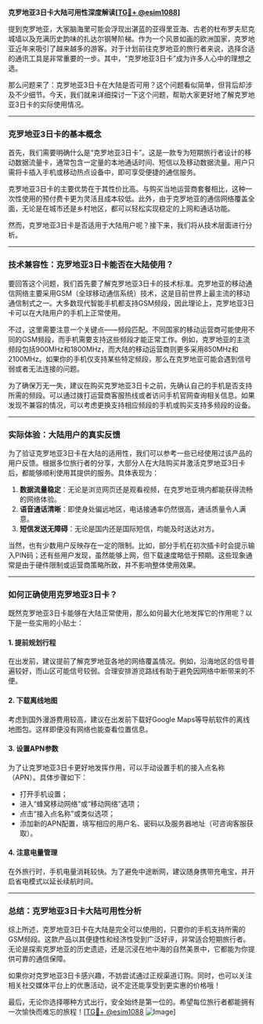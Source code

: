 **克罗地亚3日卡大陆可用性深度解读[[TG💪+ @esim1088](https://t.me/s/esim1088)]**

提到克罗地亚，大家脑海里可能会浮现出湛蓝的亚得里亚海、古老的杜布罗夫尼克城墙以及充满历史韵味的扎达尔钢琴阶梯。作为一个风景如画的欧洲国家，克罗地亚近年来吸引了越来越多的游客。对于计划前往克罗地亚的旅行者来说，选择合适的通讯工具是非常重要的一步。其中，“克罗地亚3日卡”成为许多人心中的理想之选。

那么问题来了：克罗地亚3日卡在大陆是否可用？这个问题看似简单，但背后却涉及不少细节。今天，我们就来详细探讨一下这个问题，帮助大家更好地了解克罗地亚3日卡的实际使用情况。

---

### 克罗地亚3日卡的基本概念

首先，我们需要明确什么是“克罗地亚3日卡”。这是一款专为短期旅行者设计的移动数据流量卡，通常包含一定量的本地通话时间、短信以及移动数据流量。用户只需将卡插入手机或移动热点设备中，即可享受便捷的通信服务。

克罗地亚3日卡的主要优势在于其性价比高。与购买当地运营商套餐相比，这种一次性使用的预付费卡更为灵活且成本较低。此外，由于克罗地亚的通信网络覆盖全面，无论是在城市还是乡村地区，都可以轻松实现稳定的上网和通话功能。

然而，克罗地亚3日卡是否适用于大陆用户呢？接下来，我们将从技术层面进行分析。

---

### 技术兼容性：克罗地亚3日卡能否在大陆使用？

要回答这个问题，我们首先要了解克罗地亚3日卡的技术标准。克罗地亚的移动通信网络主要采用GSM（全球移动通信系统）技术，这是目前世界上最主流的移动通信制式之一。大多数现代智能手机都支持GSM频段，因此理论上，克罗地亚3日卡可以在大陆用户的手机上正常使用。

不过，这里需要注意一个关键点——频段匹配。不同国家的移动运营商可能使用不同的GSM频段，而手机需要支持这些频段才能正常工作。例如，克罗地亚的主流频段包括900MHz和1800MHz，而大陆的移动运营商则更多采用850MHz和2100MHz。如果你的手机仅支持某些特定频段，那么在克罗地亚可能会遇到信号弱或者无法连接的问题。

为了确保万无一失，建议在购买克罗地亚3日卡之前，先确认自己的手机是否支持所需的频段。可以通过拨打运营商客服热线或者访问手机官网查询相关信息。如果发现不兼容的情况，可以考虑更换支持相应频段的手机或购买支持多频段的设备。

---

### 实际体验：大陆用户的真实反馈

为了验证克罗地亚3日卡在大陆的适用性，我们可以参考一些已经使用过该产品的用户反馈。根据多位旅行者的分享，大部分人在大陆购买并激活克罗地亚3日卡后，都能够顺利使用其提供的服务。具体表现为：

1. **数据流量稳定**：无论是浏览网页还是观看视频，在克罗地亚境内都能获得流畅的网络体验。
2. **语音通话清晰**：即使身处偏远地区，电话接通率仍然很高，通话质量令人满意。
3. **短信发送无障碍**：无论是国内还是国际短信，均能及时送达对方。

当然，也有少数用户反映存在一定的限制。比如，部分手机在初次插卡时会提示输入PIN码；还有些用户发现，虽然能够上网，但下载速度略低于预期。这些现象通常是由于硬件限制或运营商策略所致，并不影响整体使用效果。

---

### 如何正确使用克罗地亚3日卡？

既然克罗地亚3日卡能够在大陆正常使用，那么如何最大化地发挥它的作用呢？以下是一些实用的小贴士：

#### 1. 提前规划行程
在出发前，建议提前了解克罗地亚各地的网络覆盖情况。例如，沿海地区的信号普遍较好，而山区可能信号较弱。合理安排游览路线有助于避免因网络中断带来的不便。

#### 2. 下载离线地图
考虑到国外漫游费用较高，建议在出发前下载好Google Maps等导航软件的离线地图包。这样即便没有网络也能查看位置信息。

#### 3. 设置APN参数
为了让克罗地亚3日卡更好地发挥作用，可以手动设置手机的接入点名称（APN）。具体步骤如下：
   - 打开手机设置；
   - 进入“蜂窝移动网络”或“移动网络”选项；
   - 点击“接入点名称”或类似选项；
   - 添加新的APN配置，填写相应的用户名、密码以及服务器地址（可咨询客服获取）。

#### 4. 注意电量管理
在外旅行时，手机电量消耗较快。为了避免中途断网，建议随身携带充电宝，并开启省电模式以延长续航时间。

---

### 总结：克罗地亚3日卡大陆可用性分析

综上所述，克罗地亚3日卡在大陆是完全可以使用的，只要你的手机支持所需的GSM频段。这款产品以其便捷性和经济性受到广泛好评，非常适合短期旅行者。无论是探索克罗地亚的历史遗迹，还是沉浸在地中海的自然美景中，它都能为你提供可靠的通信保障。

如果你对克罗地亚3日卡感兴趣，不妨尝试通过正规渠道订购。同时，也可以关注相关社交媒体平台上的优惠活动，说不定还能享受到更实惠的价格哦！

最后，无论你选择哪种方式出行，安全始终是第一位的。希望每位旅行者都能拥有一次愉快而难忘的旅程！[[TG💪+ @esim1088](https://t.me/s/esim1088) ![Image](https://i.postimg.cc/4NQfJmqS/Snipaste-2025-05-13-00-14-12.png)]